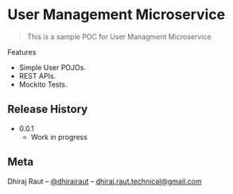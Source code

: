 # User Management Microservice
> This is a sample POC for User Managment Microservice

Features
* Simple User POJOs.
* REST APIs.
* Mockito Tests.

## Release History

* 0.0.1
    * Work in progress

## Meta

Dhiraj Raut – [@dhirajraut](https://github.com/dhirajraut) – dhiraj.raut.technical@gmail.com